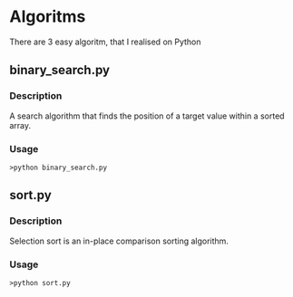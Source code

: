 # Algoritms
There are 3 easy algoritm, that I realised on Python
## binary_search.py
### Description
A search algorithm that finds the position of a target value within a sorted array.
### Usage
```
>python binary_search.py
```
## sort.py
### Description
Selection sort is an in-place comparison sorting algorithm.
### Usage
```
>python sort.py
```
